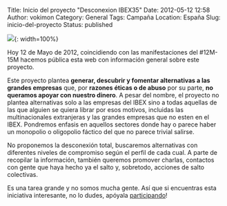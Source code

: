 Title: Inicio del proyecto "Desconexion IBEX35"
Date: 2012-05-12 12:58
Author: vokimon
Category: General
Tags: Campaña
Location: España
Slug: inicio-del-proyecto
Status: published

![]({static}/images/logo-desconexionibex35.svg){: width=100%}

Hoy 12 de Mayo de 2012,
coincidiendo con las manifestaciones del #12M-15M hacemos pública esta web con información general sobre este proyecto.

Este proyecto plantea **generar, descubrir y fomentar alternativas a las grandes empresas**
que, por **razones éticas o de abuso** por su parte, **no queramos apoyar con nuestro dinero**.
A pesar del nombre, el proyecto no plantea alternativas solo a las empresas del IBEX
sino a todas aquellas de las que alguien se quiera librar por esos motivos,
incluidas las multinacionales extranjeras y las grandes empresas que no esten en el IBEX.
Pondremos enfasis en aquellos sectores donde hay o parece haber un monopolio o oligopolio fáctico del que no parece trivial salirse.

No proponemos la desconexión total, buscaremos alternativas con diferentes niveles de compromiso según el perfil de cada cual.
A parte de recopilar la información, también queremos promover charlas, contactos con gente que haya hecho ya el salto y, sobretodo, acciones de salto colectivas.

Es una tarea grande y no somos mucha gente.
Así que si encuentras esta iniciativa interesante, no lo dudes, apóyala [participando]({filename}/pages/colabora.md)!


